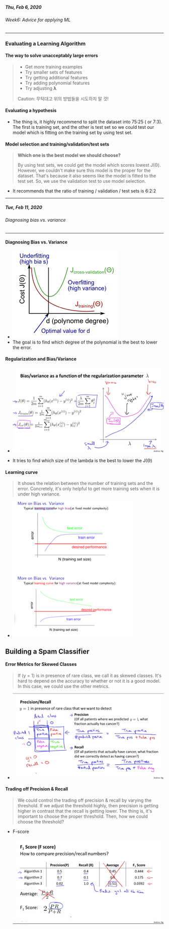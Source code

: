 ##### Thu, Feb 6, 2020

###### Week6: Advice for applying ML

---



### Evaluating a Learning Algorithm



#### The way to solve unacceptably large errors

>- Get more training examples
>- Try smaller sets of features
>- Try getting additional features
>- Try adding polynomial features
>- Try adjusting **λ**
>
>Caution: 무턱대고 위의 방법들을 시도하지 말 것!



#### Evaluating a hypothesis

- The thing is, it highly recommend to split the dataset into 75:25 ( or 7:3). The first is training set, and the other is test set so we could test our model which is fitting on the training set by using test set.



#### Model selection and training/validation/test sets

> **Which one is the best model we should choose?**
>
> By using test sets, we could get the model which scores lowest J(Θ). However, we couldn't make sure this model is the proper for the dataset. That's because it also seems like the model is fitted to the test set. So, we use the validation test to use model selection.



- It recommends that the ratio of training / validation / test sets is 6:2:2











---

##### Tue, Feb 11, 2020

###### Diagnosing bias vs. variance

---









#### Diagnosing Bias vs. Variance



- ![Diagnosing bias vs. Variance](https://github.com/swoos91/TIL/blob/master/Coursera_Andrew/reference/diagnosing_bias&Var.png?raw=true)
- The goal is to find which degree of the polynomial is the best to lower the error.



#### Regularization and Bias/Variance



- ![Diagnosing lambda](https://github.com/swoos91/TIL/blob/master/Coursera_Andrew/reference/diagnosing_lambda.png?raw=true)

- It tries to find which size of the lambda is the best to lower the J(Θ)



#### Learning curve

> It shows the relation between the number of training sets and the error. Concretely, it's only helpful to get more training sets when it is under high variance.



- ![learning curve](https://github.com/swoos91/TIL/blob/master/Coursera_Andrew/reference/learning_curve.png?raw=true)



#### 





## Building a Spam Classifier





#### Error Metrics for Skewed Classes

> If (y = 1) is in presence of rare class, we call it as skewed classes. It's hard to depend on the accuracy to whether or not it is a good model. In this case, we could use the other metrics.



- ![precision vs. recall](https://github.com/swoos91/TIL/blob/master/Coursera_Andrew/reference/precision_recall.png?raw=true)



#### Trading off Precision & Recall

> We could control the trading off precision & recall by varying the threshold. If we adjust the threshold highly, then precision is getting higher in contrast that the recall is getting lower. The thing is, it's important to choose the proper threshold. Then, how we could choose the threshold?



- F-score

  ![F-score](https://github.com/swoos91/TIL/blob/master/Coursera_Andrew/reference/F_score.png?raw=true)











